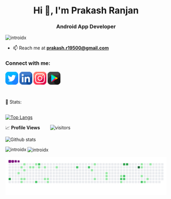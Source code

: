 <h1 align="center">Hi 👋, I'm Prakash Ranjan</h1>
<h3 align="center">Android App Developer</h3>

<p align="left"> <img src="https://komarev.com/ghpvc/?username=introidx" alt="introidx" /> </p>

- 📫 Reach me at **prakash.r19500@gmail.com**

<p align="left">
<h3 align="left">Connect with me:</h3>
<a href="https://twitter.com/introidx" target="blank"><img align="center" src="twitter.png" alt="introidx" height="40" width="40" /></a>
<a href="https://linkedin.com/in/prakash-introidx" target="blank"><img align="center" src="linkedin.png" alt="prakash-introidx" height="40" width="40" /></a>
<a href="https://instagram.com/introidx" target="blank"><img align="center" src="instagram.png" alt="introidx" height="40" width="40" /></a>
<a href="https://play.google.com/store/apps/details?id=com.introid.memetemp&hl=en_IN&gl=US" target="blank"><img align="center" src="google-play.png" alt="introidx" height="40" width="40" /></a>
</p>
<br>

 📶 Stats:<br><br>
 
 [![Top Langs](https://github-readme-stats.vercel.app/api/top-langs/?username=introidx&theme=dark&layout=compact&align=right&width=40%)](https://github.com/anuraghazra/github-readme-stats)
 
 
📈 **Profile Views**&nbsp;&nbsp;&nbsp;&nbsp;&nbsp;&nbsp;&nbsp;
![visitors](https://profile-counter.glitch.me/ritikumariupadhyay24/count.svg?align=center)

 ![Github stats](https://github-readme-stats.vercel.app/api?username=introidx)
 

<p><img align="left" src="https://github-readme-stats.vercel.app/api/top-langs/?username=introidx&layout=compact" alt="introidx" /></p>
<p>&nbsp;<img align="center" src="https://github-readme-stats.vercel.app/api?username=introidx&show_icons=true" alt="introidx" /></p>

![snake gif](https://github.com/introidx/introidx/blob/output/github-contribution-grid-snake.gif)

